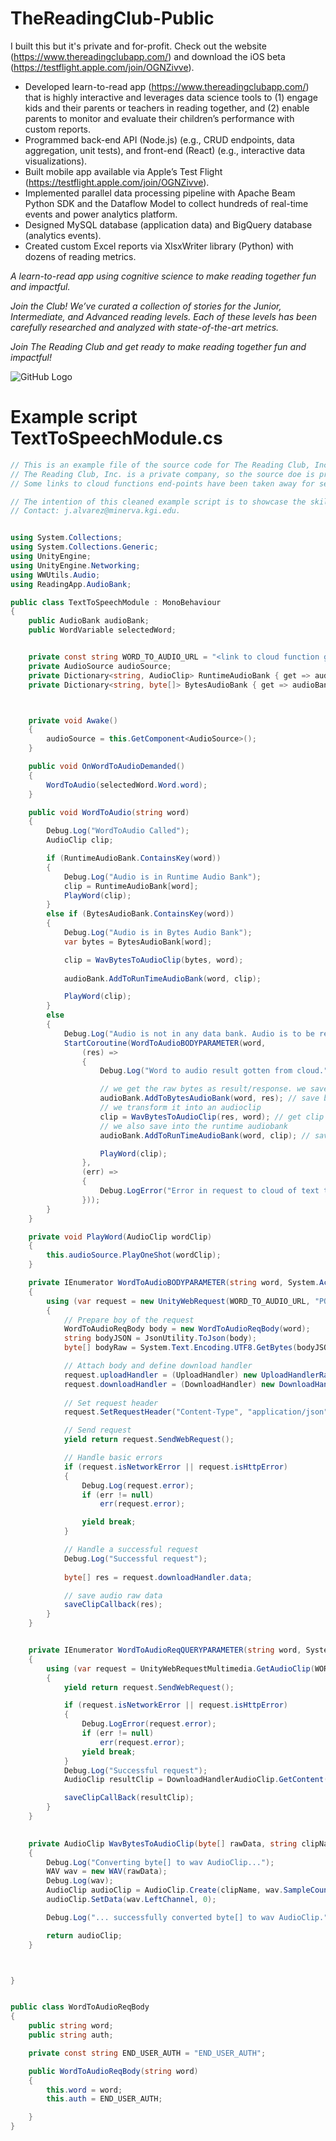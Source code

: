 # TheReadingClub-Public
I built this but it's private and for-profit. Check out the website (https://www.thereadingclubapp.com/) and download the iOS beta (https://testflight.apple.com/join/OGNZivve).

- Developed learn-to-read app (https://www.thereadingclubapp.com/) that is highly interactive and leverages 
data science tools to (1) engage kids and their parents or teachers in reading together, and (2) enable parents 
to monitor and evaluate their children’s performance with custom reports.
- Programmed back-end API (Node.js) (e.g., CRUD endpoints, data aggregation, unit tests), and front-end (React) 
(e.g., interactive data visualizations).
- Built mobile app available via Apple’s Test Flight (https://testflight.apple.com/join/OGNZivve).
- Implemented parallel data processing pipeline with Apache Beam Python SDK and the Dataflow Model to collect 
hundreds of real-time events and power analytics platform.
- Designed MySQL database (application data) and BigQuery database (analytics events).
- Created custom Excel reports via XlsxWriter library (Python) with dozens of reading metrics.

_A learn-to-read app using cognitive science to make reading together fun and impactful._

_Join the Club!_
_We’ve curated a collection of stories for the Junior, Intermediate, and Advanced reading levels. Each of these levels has been carefully researched and analyzed with state-of-the-art metrics._

_Join The Reading Club and get ready to make reading together fun and impactful!_

![GitHub Logo](/Logo-Bee-Reading-001.jpg)


# Example script TextToSpeechModule.cs

```c#
// This is an example file of the source code for The Reading Club, Inc. 
// The Reading Club, Inc. is a private company, so the source doe is private.
// Some links to cloud functions end-points have been taken away for security purposes.

// The intention of this cleaned example script is to showcase the skills and serve as part of the portfolio of htpps://josealvarez97.github.io
// Contact: j.alvarez@minerva.kgi.edu.


using System.Collections;
using System.Collections.Generic;
using UnityEngine;
using UnityEngine.Networking;
using WWUtils.Audio;
using ReadingApp.AudioBank;

public class TextToSpeechModule : MonoBehaviour
{
    public AudioBank audioBank;
    public WordVariable selectedWord;


    private const string WORD_TO_AUDIO_URL = "<link to cloud function goes here -- taken away for security purposes>";
    private AudioSource audioSource;
    private Dictionary<string, AudioClip> RuntimeAudioBank { get => audioBank.RuntimeAudioClipBank; }
    private Dictionary<string, byte[]> BytesAudioBank { get => audioBank.BytesAudioBankData.bytesAudioBank;  }



    private void Awake()
    {
        audioSource = this.GetComponent<AudioSource>();
    }

    public void OnWordToAudioDemanded()
    {
        WordToAudio(selectedWord.Word.word);
    }

    public void WordToAudio(string word)
    {
        Debug.Log("WordToAudio Called");
        AudioClip clip;

        if (RuntimeAudioBank.ContainsKey(word))
        {
            Debug.Log("Audio is in Runtime Audio Bank");
            clip = RuntimeAudioBank[word];
            PlayWord(clip);
        }
        else if (BytesAudioBank.ContainsKey(word))
        {
            Debug.Log("Audio is in Bytes Audio Bank");
            var bytes = BytesAudioBank[word];

            clip = WavBytesToAudioClip(bytes, word);
            
            audioBank.AddToRunTimeAudioBank(word, clip);

            PlayWord(clip);
        }
        else
        {
            Debug.Log("Audio is not in any data bank. Audio is to be retrieved from the cloud.");
            StartCoroutine(WordToAudioBODYPARAMETER(word,
                (res) =>
                {
                    Debug.Log("Word to audio result gotten from cloud.");

                    // we get the raw bytes as result/response. we save it to the bytes audio bank
                    audioBank.AddToBytesAudioBank(word, res); // save bytes into persistent memory
                    // we transform it into an audioclip
                    clip = WavBytesToAudioClip(res, word); // get clip
                    // we also save into the runtime audiobank
                    audioBank.AddToRunTimeAudioBank(word, clip); // save clip in runtime for covenience

                    PlayWord(clip);
                },
                (err) =>
                {
                    Debug.LogError("Error in request to cloud of text to audio: " + err);
                }));
        }
    }

    private void PlayWord(AudioClip wordClip)
    {
        this.audioSource.PlayOneShot(wordClip);
    }

    private IEnumerator WordToAudioBODYPARAMETER(string word, System.Action<byte[]> saveClipCallback, System.Action<string> err = null)
    {
        using (var request = new UnityWebRequest(WORD_TO_AUDIO_URL, "POST"))
        {
            // Prepare boy of the request
            WordToAudioReqBody body = new WordToAudioReqBody(word);
            string bodyJSON = JsonUtility.ToJson(body);
            byte[] bodyRaw = System.Text.Encoding.UTF8.GetBytes(bodyJSON);

            // Attach body and define download handler
            request.uploadHandler = (UploadHandler) new UploadHandlerRaw(bodyRaw);
            request.downloadHandler = (DownloadHandler) new DownloadHandlerBuffer();
            
            // Set request header
            request.SetRequestHeader("Content-Type", "application/json");

            // Send request
            yield return request.SendWebRequest();

            // Handle basic errors
            if (request.isNetworkError || request.isHttpError)
            {
                Debug.Log(request.error);
                if (err != null)
                    err(request.error);

                yield break;
            }

            // Handle a successful request
            Debug.Log("Successful request");
            
            byte[] res = request.downloadHandler.data;

            // save audio raw data
            saveClipCallback(res);
        }
    }


    private IEnumerator WordToAudioReqQUERYPARAMETER(string word, System.Action<AudioClip> saveClipCallBack, System.Action<string> err = null)
    {
        using (var request = UnityWebRequestMultimedia.GetAudioClip(WORD_TO_AUDIO_URL + "?word=" + word, AudioType.WAV))
        {
            yield return request.SendWebRequest();

            if (request.isNetworkError || request.isHttpError)
            {
                Debug.LogError(request.error);          
                if (err != null)
                    err(request.error);
                yield break;
            }
            Debug.Log("Successful request");
            AudioClip resultClip = DownloadHandlerAudioClip.GetContent(request);

            saveClipCallBack(resultClip);
        }
    }
        

    private AudioClip WavBytesToAudioClip(byte[] rawData, string clipName)
    {
        Debug.Log("Converting byte[] to wav AudioClip...");
        WAV wav = new WAV(rawData);
        Debug.Log(wav);
        AudioClip audioClip = AudioClip.Create(clipName, wav.SampleCount, 1, wav.Frequency, false);
        audioClip.SetData(wav.LeftChannel, 0);

        Debug.Log("... successfully converted byte[] to wav AudioClip.");

        return audioClip;
    }



}


public class WordToAudioReqBody
{
    public string word;
    public string auth;

    private const string END_USER_AUTH = "END_USER_AUTH";

    public WordToAudioReqBody(string word)
    {
        this.word = word;
        this.auth = END_USER_AUTH;

    }
}
```
